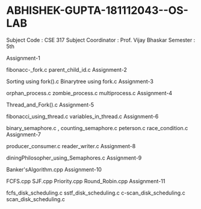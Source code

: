 # ABHISHEK-GUPTA-181112043--OS-LAB
Subject Code : CSE 317
Subject Coordinator : Prof. Vijay Bhaskar
Semester : 5th

Assignment-1

fibonacc-_fork.c
parent_child_id.c
Assignment-2

Sorting using fork().c
Binarytree using fork.c
Assignment-3

orphan_process.c
zombie_process.c
multiprocess.c
Assignment-4

Thread_and_Fork().c
Assignment-5

fibonacci_using_thread.c
variables_in_thread.c
Assignment-6

binary_semaphore.c , counting_semaphore.c
peterson.c
race_condition.c
Assignment-7

producer_consumer.c
reader_writer.c
Assignment-8

diningPhilosopher_using_Semaphores.c
Assignment-9

Banker'sAlgorithm.cpp
Assignment-10

FCFS.cpp
SJF.cpp
Priority.cpp
Round_Robin.cpp
Assignment-11

fcfs_disk_scheduling.c
sstf_disk_scheduling.c
c-scan_disk_scheduling.c
scan_disk_scheduling.c
